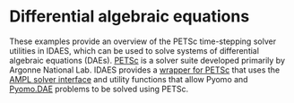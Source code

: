 # Differential algebraic equations

These examples provide an overview of the PETSc time-stepping solver utilities in IDAES, which can be used to solve systems of differential algebraic equations (DAEs).
[PETSc][petsc] is a solver suite developed primarily by Argonne National Lab.
IDAES provides a [wrapper for PETSc][petsc-wrapper] that uses the [AMPL solver interface][ampl] and utility functions that allow Pyomo and [Pyomo.DAE][pyomo-dae] problems to be solved using PETSc.

[petsc]: https://petsc.org/release/
[petsc-wrapper]: https://github.com/IDAES/idaes-ext/tree/main/petsc
[ampl]: https://ampl.com/resources/learn-more/hooking-your-solver-to-ampl/
[pyomo-dae]: https://pyomo.readthedocs.io/en/stable/modeling_extensions/dae.html